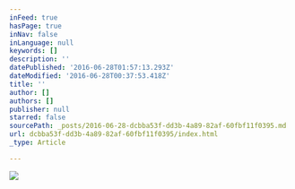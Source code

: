 ```yaml
---
inFeed: true
hasPage: true
inNav: false
inLanguage: null
keywords: []
description: ''
datePublished: '2016-06-28T01:57:13.293Z'
dateModified: '2016-06-28T00:37:53.418Z'
title: ''
author: []
authors: []
publisher: null
starred: false
sourcePath: _posts/2016-06-28-dcbba53f-dd3b-4a89-82af-60fbf11f0395.md
url: dcbba53f-dd3b-4a89-82af-60fbf11f0395/index.html
_type: Article

---
```

![](https://the-grid-user-content.s3-us-west-2.amazonaws.com/f0ff911c-b27f-435c-a1fa-074f874499fc.jpg)